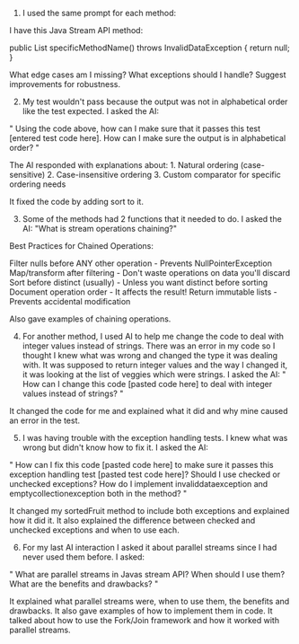 1. I used the same prompt for each method: 

I have this Java Stream API method:

public List<String> specificMethodName() throws InvalidDataException {
return null;
}

What edge cases am I missing? What exceptions should I handle? Suggest improvements for robustness.

2. My test wouldn't pass because the output was not in alphabetical order like the test expected. I asked the AI:

" Using the code above, how can I make sure that it passes this test [entered test code here]. How can I make sure the output is in alphabetical order? "
 
The AI responded with explanations about:
    1. Natural ordering (case-sensitive)
    2. Case-insensitive ordering
    3. Custom comparator for specific ordering needs

It fixed the code by adding sort to it. 

3. Some of the methods had 2 functions that it needed to do. I asked the AI: "What is stream operations chaining?"

Best Practices for Chained Operations: 

Filter nulls before ANY other operation - Prevents NullPointerException
Map/transform after filtering - Don't waste operations on data you'll discard
Sort before distinct (usually) - Unless you want distinct before sorting
Document operation order - It affects the result!
Return immutable lists - Prevents accidental modification

Also gave examples of chaining operations.

4. For another method, I used AI to help me change the code to deal with integer values instead of strings. There was an error in my code so I thought I knew what was wrong
and changed the type it was dealing with. It was supposed to return integer values and the way I changed it, it was looking at the list of veggies which were strings. I 
asked the AI: " How can I change this code [pasted code here] to deal with integer values instead of strings? "

It changed the code for me and explained what it did and why mine caused an error in the test.

5. I was having trouble with the exception handling tests. I knew what was wrong but didn't know how to fix it. I asked the AI:

" How can I fix this code [pasted code here] to make sure it passes this exception handling test [pasted test code here]? Should I use checked or unchecked exceptions?
How do I implement invaliddataexception and emptycollectionexception both in the method? "

It changed my sortedFruit method to include both exceptions and explained how it did it. It also explained the difference between 
checked and unchecked exceptions and when to use each.

6. For my last AI interaction I asked it about parallel streams since I had never used them before. I asked:

" What are parallel streams in Javas stream API? When should I use them? What are the benefits and drawbacks? "

It explained what parallel streams were, when to use them, the benefits and drawbacks. It also gave examples of how to implement them in code.
It talked about how to use the Fork/Join framework and how it worked with parallel streams.